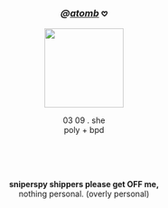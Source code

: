 <!--- HEADER --->
### <p align="center"><i>@<a href="https://pancake.atabook.org">atomb</a></i> 𖹭</i></b></p> 
<!------------->

<head>
</head>
</div>
<div align="center">
<div style="position: relative; text-align: center;">
<img src="https://files.catbox.moe/rkmt1t.jpg" width="140" height="140">
    <p align="center">03 09 . she<br>poly + bpd</p><br><br><br>
<p align="center"><b>sniperspy shippers please get OFF me,</b><br>
  nothing personal. (overly personal)
</p> 
